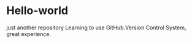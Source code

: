 # Hello-world
just another repository
Learning to use GitHub.Version Control System, great experience.
